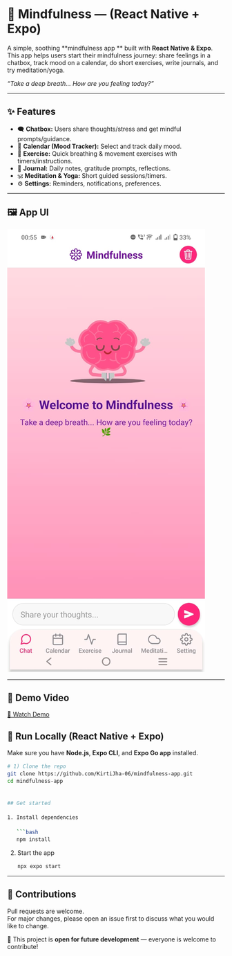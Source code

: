 # 🌸 Mindfulness — (React Native + Expo)

A simple, soothing **mindfulness app ** built with **React Native & Expo**.  
This app helps users start their mindfulness journey: share feelings in a chatbox, track mood on a calendar, do short exercises, write journals, and try meditation/yoga.  

_“Take a deep breath… How are you feeling today?”_

---

## ✨ Features

- 🗨️ **Chatbox:** Users share thoughts/stress and get mindful prompts/guidance.  
- 📅 **Calendar (Mood Tracker):** Select and track daily mood.  
- 💪 **Exercise:** Quick breathing & movement exercises with timers/instructions.  
- 📓 **Journal:** Daily notes, gratitude prompts, reflections.  
- 🕉️ **Meditation & Yoga:** Short guided sessions/timers.  
- ⚙️ **Settings:** Reminders, notifications, preferences.  
---
## 🖼️ App UI

![App UI](./Chatscreen.jpg)

---
## 🎥 Demo Video

[🎥 Watch Demo](https://drive.google.com/file/d/1GGismC3mj8gFsD2H71YkLp2Z2OwiWlxN/view?usp=drive_link)


## 🚀 Run Locally (React Native + Expo)

Make sure you have **Node.js**, **Expo CLI**, and **Expo Go app** installed.

```bash
# 1) Clone the repo
git clone https://github.com/KirtiJha-06/mindfulness-app.git
cd mindfulness-app


## Get started

1. Install dependencies

   ```bash
   npm install
   ```

2. Start the app

   ```bash
   npx expo start
---
   ## 🤝 Contributions

Pull requests are welcome.  
For major changes, please open an issue first to discuss what you would like to change.  

🚀 This project is **open for future development** — everyone is welcome to contribute!

   ```

